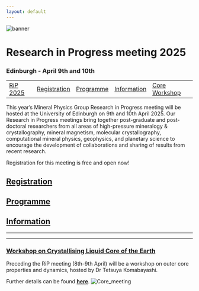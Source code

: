 ```yaml
---
layout: default
---
```

![banner](https://MinPhys.github.io/pre-release/RiP_2025/assets/website_banner_RiP_25.png)
# Research in Progress meeting 2025
### Edinburgh - April 9th and 10th

|    |    |    |    |    |
|----|----|----|----|----|
| [RiP 2025](./RiP_2025.html) | [Registration](./RiP_2025-abstracts.html) | [Programme](./RiP_2025-programme.html) | [Information](./RiP_2025-planning.html) | [Core Workshop](./core_workshop.html) |

This year’s Mineral Physics Group Research in Progress meeting will be hosted at the University of Edinburgh on 9th and 10th April 2025. Our Research in Progress meetings bring together post-graduate and post-doctoral researchers from all areas of high-pressure mineralogy & crystallography, mineral magnetism, molecular crystallography, computational mineral physics, geophysics, and planetary science to encourage the development of collaborations and sharing of results from recent research.

Registration for this meeting is free and open now!

## [Registration](./RiP_2025-abstracts.html)

## [Programme](./RiP_2025-programme.html)

## [Information](./RiP_2025-planning.html)





* * *

* * *

### [Workshop on Crystallising Liquid Core of the Earth](./core_workshop.html) 
Preceding the RiP meeting (8th-9th April) will be a workshop on outer core properties and dynamics, hosted by Dr Tetsuya Komabayashi.

Further details can be found __[here](./core_workshop.html)__.
![Core_meeting](https://MinPhys.github.io/pre-release/RiP_2025/assets/Core%20workshop%20flyer%20new.jpg)
